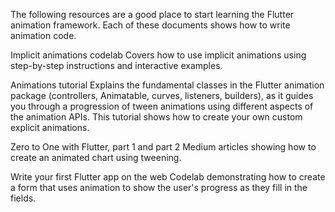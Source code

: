The following resources are a good place to start learning
the Flutter animation framework. Each of these documents
shows how to write animation code.


Implicit animations codelab
  Covers how to use implicit animations
  using step-by-step instructions and interactive examples.


Animations tutorial
  Explains the fundamental classes in the Flutter animation package
  (controllers, Animatable, curves, listeners, builders),
  as it guides you through a progression of tween animations using
  different aspects of the animation APIs. This tutorial shows
  how to create your own custom explicit animations.


Zero to One with Flutter, part 1 and part 2
  Medium articles showing how to create an animated chart using tweening.


Write your first Flutter app on the web
  Codelab demonstrating how to create a form
  that uses animation to show the user's progress
  as they fill in the fields.
